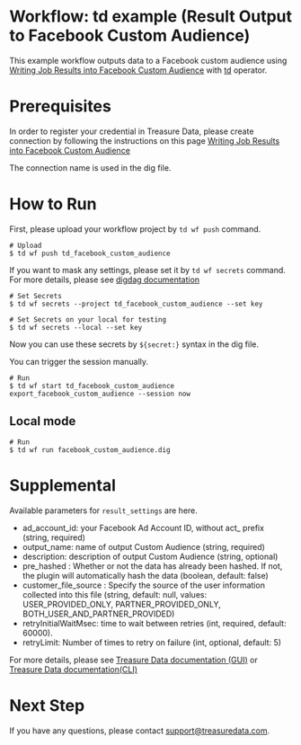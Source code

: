 # Workflow: td example (Result Output to Facebook Custom Audience)

This example workflow outputs data to a Facebook custom audience using [Writing Job Results into Facebook Custom Audience](https://docs.treasuredata.com/display/public/INT/Facebook+Custom+Audience+Export+Integration) with [td](https://docs.digdag.io/operators/td.html) operator.

# Prerequisites

In order to register your credential in Treasure Data, please create connection by following the instructions on this page [Writing Job Results into Facebook Custom Audience](https://docs.treasuredata.com/display/public/INT/Facebook+Custom+Audience+Export+Integration)

The connection name is used in the dig file.

# How to Run

First, please upload your workflow project by `td wf push` command.

    # Upload
    $ td wf push td_facebook_custom_audience

If you want to mask any settings, please set it by `td wf secrets` command. For more details, please see [digdag documentation](https://docs.digdag.io/command_reference.html#secrets)

    # Set Secrets
    $ td wf secrets --project td_facebook_custom_audience --set key

    # Set Secrets on your local for testing
    $ td wf secrets --local --set key

Now you can use these secrets by `${secret:}` syntax in the dig file.

You can trigger the session manually.

    # Run
    $ td wf start td_facebook_custom_audience export_facebook_custom_audience --session now

## Local mode

    # Run
    $ td wf run facebook_custom_audience.dig

# Supplemental

Available parameters for `result_settings` are here.

- ad_account_id: your Facebook Ad Account ID, without act_ prefix (string, required)
- output_name: name of output Custom Audience (string, required)
- description: description of output Custom Audience (string, optional)
- pre_hashed : Whether or not the data has already been hashed. If not, the plugin will automatically hash the data (boolean, default: false)
- customer_file_source : Specify the source of the user information collected into this file (string, default: null, values: USER_PROVIDED_ONLY, PARTNER_PROVIDED_ONLY, BOTH_USER_AND_PARTNER_PROVIDED)
- retryInitialWaitMsec: time to wait between retries (int, required, default: 60000).
- retryLimit: Number of times to retry on failure (int, optional, default: 5)


For more details, please see [Treasure Data documentation (GUI)](https://docs.treasuredata.com/display/public/PD/Using+Workflow+from+TD+Console)
or [Treasure Data documentation(CLI)](https://docs.treasuredata.com/display/public/PD/Treasure+Workflow+Quick+Start+using+TD+Toolbelt+in+a+CLI)

# Next Step
If you have any questions, please contact support@treasuredata.com.
